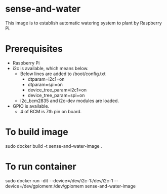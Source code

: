 # sense-and-water
This image is to establish automatic watering system to plant by Raspberry Pi.

# Prerequisites
* Raspberry Pi
* i2c is available, which means below.
  * Below lines are added to /boot/config.txt
    * dtparam=i2c1=on
    * dtparam=spi=on
    * device_tree_param=i2c1=on
    * device_tree_param=spi=on
  * i2c_bcm2835 and i2c-dev modules are loaded.
* GPIO is available.
  * 4 of BCM is 7th pin on board.

# To build image
sudo docker build -t sense-and-water-image .

# To run container
sudo docker run -dit --device=/dev/i2c-1:/dev/i2c-1 --device=/dev/gpiomem:/dev/gpiomem sense-and-water-image
